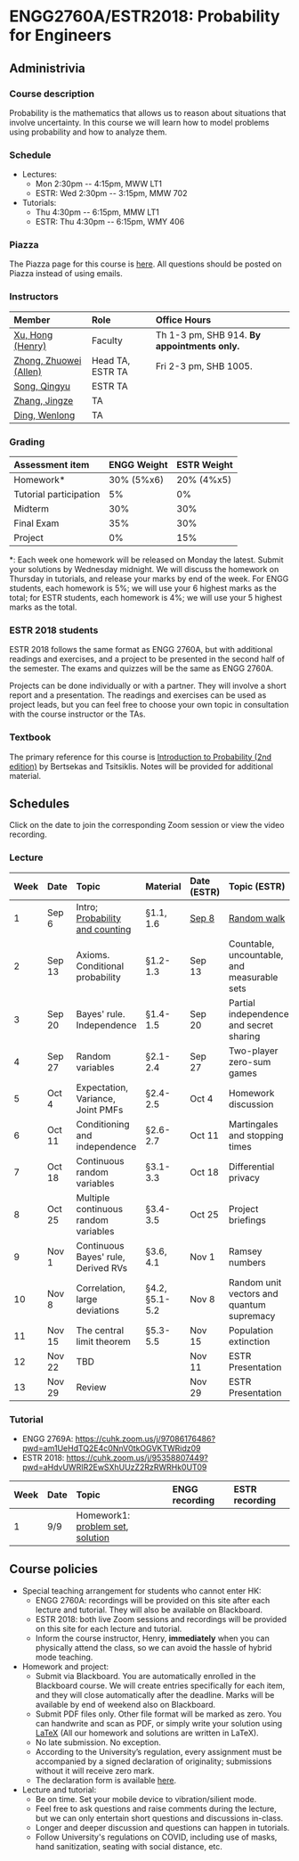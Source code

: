 # ENGG2760A/ESTR2018: Probability for Engineers

## Administrivia

### Course description
Probability is the mathematics that allows us to reason about situations that involve uncertainty. In this course we will learn how to model problems using probability and how to analyze them.

### Schedule
- Lectures: 
  * Mon 2:30pm -- 4:15pm, MWW LT1
  * ESTR: Wed 2:30pm -- 3:15pm, MMW 702
- Tutorials:
  * Thu 4:30pm -- 6:15pm, MMW LT1
  * ESTR: Thu 4:30pm -- 6:15pm, WMY 406

### Piazza
The Piazza page for this course is [here](http://piazza.com/cuhk.edu.hk/fall2021/engg2760aestr2018/home).
All questions should be posted on Piazza instead of using emails.

### Instructors
| Member | Role | Office Hours |
| :---------------- | :--- | :----------- |
| [Xu, Hong (Henry)](https://henryhxu.github.io/) | Faculty | Th 1-3 pm, SHB 914. **By appointments only.**
| [Zhong, Zhuowei (Allen)](mailto:zwzhong@cse.cuhk.edu.hk) | Head TA, ESTR TA | Fri 2-3 pm, SHB 1005. 
| [Song, Qingyu](mailto:qysong21@cse.cuhk.edu.hk) | ESTR TA |
| [Zhang, Jingze](mailto:jzzhang21@cse.cuhk.edu.hk) | TA |
| [Ding, Wenlong](mailto:wlding21@cse.cuhk.edu.hk) | TA |


### Grading
| Assessment item | ENGG Weight | ESTR Weight
| :---------------- | :--- | :--- | 
| Homework* | 30% (5%x6) | 20% (4%x5)
| Tutorial participation | 5% | 0%
| Midterm | 30%  | 30%
| Final Exam | 35% | 30%
| Project | 0% | 15%

\*: Each week one homework will be released on Monday the latest. Submit your solutions by Wednesday midnight. We will discuss the homework on Thursday in tutorials, and release your marks by end of the week. For ENGG students, each homework is 5%; we will use your 6 highest marks as the total; for ESTR students, each homework is 4%; we will use your 5 highest marks as the total.

### ESTR 2018 students
ESTR 2018 follows the same format as ENGG 2760A, but with additional readings and exercises, and a project to be presented in the second half of the semester. The exams and quizzes will be the same as ENGG 2760A.

Projects can be done individually or with a partner. They will involve a short report and a presentation. The readings and exercises can be used as project leads, but you can feel free to choose your own topic in consultation with the course instructor or the TAs.

### Textbook
The primary reference for this course is [Introduction to Probability (2nd edition)](http://athenasc.com/probbook.html) by Bertsekas and Tsitsiklis. Notes will be provided for additional material.


## Schedules
Click on the date to join the corresponding Zoom session or view the video recording.

### Lecture
| Week | Date | Topic | Material | Date (ESTR) | Topic (ESTR) |
| :---------------- | :--- | :--- | :--- | :--- | :--- |
| 1 | Sep 6 | Intro; [Probability and counting]() | §1.1, 1.6 | [Sep 8](https://cuhk.zoom.us/j/95446850628?pwd=RG5rV3AxNUIwa3JOTzY4dUVEY2VmUT09) | [Random walk]() 
| 2 | Sep 13 | Axioms. Conditional probability| §1.2-1.3 | Sep 13 | Countable, uncountable, and measurable sets
| 3 | Sep 20 | Bayes' rule. Independence | §1.4-1.5 | Sep 20 | Partial independence and secret sharing 
| 4 | Sep 27 | Random variables| §2.1-2.4  | Sep 27 | Two-player zero-sum games
| 5 | Oct 4 | Expectation, Variance, Joint PMFs| §2.4-2.5 | Oct 4 | Homework discussion
| 6 | Oct 11 | Conditioning and independence| §2.6-2.7 | Oct 11 | Martingales and stopping times
| 7 | Oct 18 | Continuous random variables| §3.1-3.3 | Oct 18 | Differential privacy
| 8 | Oct 25 | Multiple continuous random variables| §3.4-3.5 | Oct 25 | Project briefings
| 9 | Nov 1 | Continuous Bayes' rule, Derived RVs| §3.6, 4.1 | Nov 1 | Ramsey numbers
| 10 | Nov 8  | Correlation, large deviations| §4.2, §5.1-5.2 | Nov 8 | Random unit vectors and quantum supremacy
| 11 | Nov 15 | The central limit theorem| §5.3-5.5 | Nov 15 |  Population extinction
| 12 | Nov 22 | TBD | | Nov 11 | ESTR Presentation 
| 13 | Nov 29 | Review | | Nov 29 | ESTR Presentation 

### Tutorial

- ENGG 2769A: https://cuhk.zoom.us/j/97086176486?pwd=am1UeHdTQ2E4c0NnV0tkOGVKTWRidz09
- ESTR 2018: https://cuhk.zoom.us/j/95358807449?pwd=aHdvUWRIR2EwSXhUUzZ2RzRWRHk0UT09

| Week | Date | Topic | ENGG recording | ESTR recording
| :---------------- | :--- | :--- | :--- | :--- |
| 1 | 9/9 | Homework1: [problem set](), [solution]() | | |


## Course policies
- Special teaching arrangement for students who cannot enter HK:
  * ENGG 2760A: recordings will be provided on this site after each lecture and tutorial. They will also be available on Blackboard.
  * ESTR 2018: both live Zoom sessions and recordings will be provided on this site for each lecture and tutorial.
  * Inform the course instructor, Henry, **immediately** when you can physically attend the class, so we can avoid the hassle of hybrid mode teaching.
- Homework and project: 
  * Submit via Blackboard. You are automatically enrolled in the Blackboard course. We will create entries specifically for each item, and they will close automatically after the deadline. Marks will be available by end of weekend also on Blackboard.
  * Submit PDF files only. Other file format will be marked as zero. You can handwrite and scan as PDF, or simply write your solution using [LaTeX](https://www.latex-project.org/) (All our homework and solutions are written in LaTeX).
  * No late submission. No exception.
  * According to the University’s regulation, every assignment must be accompanied by a signed declaration of originality; submissions without it will receive zero mark.
  * The declaration form is available [here](http://www.cuhk.edu.hk/policy/academichonesty/Eng_htm_files_(2013-14)/declaration_en.doc).
- Lecture and tutorial:
  * Be on time. Set your mobile device to vibration/silient mode.
  * Feel free to ask questions and raise comments during the lecture, but we can only entertain short questions and discussions in-class.
  * Longer and deeper discussion and questions can happen in tutorials.
  * Follow University's regulations on COVID, including use of masks, hand sanitization, seating with social distance, etc.
